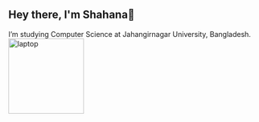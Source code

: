 ## Hey there, I'm Shahana👋
I’m studying Computer Science at Jahangirnagar University, Bangladesh.
<animated-image data-catalyst style="float-left display: inline-block">
<span data-target="animated-image.imageContainer">
<img data-target="animated-image.replacedImage" alt="laptop" class="AnimatedImagePlayer-animatedImage" src="https://user-images.githubusercontent.com/54450304/176963866-a3df4ce3-3004-4818-974a-9e5478189f2a.gif" height="150" style="width: 150px; display: block; opacity: 1;">
  </span>
  </animated-image>
<!--
**Asmaul-Shahana/Asmaul-Shahana** is a ✨ _special_ ✨ repository because its `README.md` (this file) appears on your GitHub profile.

Here are some ideas to get you started:
-->
